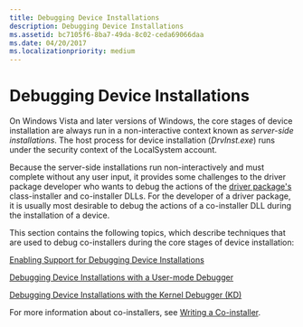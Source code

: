 ```yaml
---
title: Debugging Device Installations
description: Debugging Device Installations
ms.assetid: bc7105f6-8ba7-49da-8c02-ceda69066daa
ms.date: 04/20/2017
ms.localizationpriority: medium
---
```


# Debugging Device Installations


On Windows Vista and later versions of Windows, the core stages of device installation are always run in a non-interactive context known as *server-side installations*. The host process for device installation (*DrvInst.exe*) runs under the security context of the LocalSystem account.

Because the server-side installations run non-interactively and must complete without any user input, it provides some challenges to the driver package developer who wants to debug the actions of the [driver package's](driver-packages.md) class-installer and co-installer DLLs. For the developer of a driver package, it is usually most desirable to debug the actions of a co-installer DLL during the installation of a device.

This section contains the following topics, which describe techniques that are used to debug co-installers during the core stages of device installation:

[Enabling Support for Debugging Device Installations](enabling-support-for-debugging-device-installations.md)

[Debugging Device Installations with a User-mode Debugger](debugging-device-installations-with-a-user-mode-debugger.md)

[Debugging Device Installations with the Kernel Debugger (KD)](debugging-device-installations-with-the-kernel-debugger--kd-.md)

For more information about co-installers, see [Writing a Co-installer](writing-a-co-installer.md).

 

 





